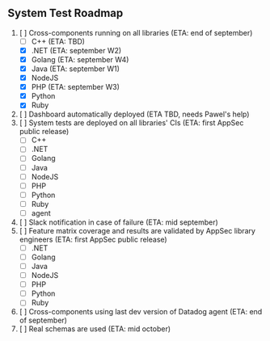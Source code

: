 ## System Test Roadmap

1. [ ] Cross-components running on all libraries (ETA: end of september)
    * [ ] C++ (ETA: TBD)
    * [X] .NET (ETA: september W2)
    * [X] Golang (ETA:  september W4)
    * [X] Java (ETA: september W1)
    * [X] NodeJS
    * [X] PHP (ETA:  september W3)
    * [X] Python
    * [X] Ruby
2. [ ] Dashboard automatically deployed (ETA TBD, needs Pawel's help)
3. [ ] System tests are deployed on all libraries' CIs (ETA: first AppSec public release)
    * [ ] C++
    * [ ] .NET
    * [ ] Golang
    * [ ] Java
    * [ ] NodeJS
    * [ ] PHP
    * [ ] Python
    * [ ] Ruby
    * [ ] agent
4. [ ] Slack notification in case of failure (ETA: mid september)
5. [ ] Feature matrix coverage and results are validated by AppSec library engineers (ETA: first AppSec public release)
    * [ ] .NET
    * [ ] Golang
    * [ ] Java
    * [ ] NodeJS
    * [ ] PHP
    * [ ] Python
    * [ ] Ruby
6. [ ] Cross-components using last dev version of Datadog agent (ETA: end of september)
7. [ ] Real schemas are used (ETA: mid october)

